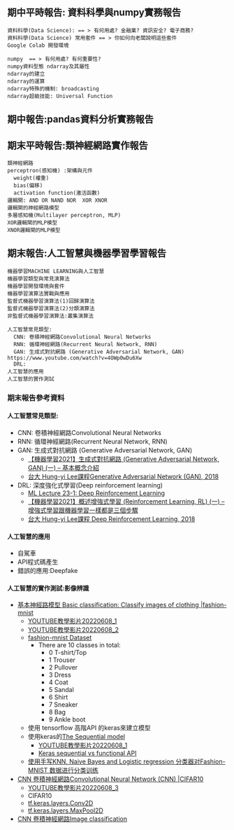 ## 期中平時報告: 資料科學與numpy實務報告
```
資料科學(Data Science): == > 有何用處? 金融業? 資訊安全? 電子商務?
資料科學(Data Science) 常用套件 == > 你如何向老闆說明這些套件
Google Colab 開發環境

numpy  == > 有何用處? 有何重要性? 
numpy資料型態 ndarray及其屬性
ndarray的建立
ndarray的運算
ndarray特殊的機制: broadcasting
ndarray超級技能: Universal Function 
```

## 期中報告:pandas資料分析實務報告

## 期末平時報告:類神經網路實作報告
```
類神經網路
perceptron(感知機) :架構與元件
  weight(權重)
  bias(偏移)
  activation function(激活函數)
邏輯閘: AND OR NAND NOR  XOR XNOR
邏輯閘的神經網路模型
多層感知機(Multilayer perceptron, MLP)
XOR邏輯閘的MLP模型
XNOR邏輯閘的MLP模型
```

## 期末報告:人工智慧與機器學習學習報告
```
機器學習MACHINE LEARNING與人工智慧
機器學習類型與常見演算法
機器學習開發環境與套件
機器學習演算法實戰與應用
監督式機器學習演算法(1)回歸演算法
監督式機器學習演算法(2)分類演算法
非監督式機器學習演算法:叢集演算法

人工智慧常見類型:
  CNN: 卷積神經網路Convolutional Neural Networks
  RNN: 循環神經網路(Recurrent Neural Network, RNN)
  GAN: 生成式對抗網路 (Generative Adversarial Network, GAN)  https://www.youtube.com/watch?v=4OWp0wDu6Xw
  DRL:
人工智慧的應用
人工智慧的實作測試
```

### 期末報告參考資料
#### 人工智慧常見類型:
- CNN: 卷積神經網路Convolutional Neural Networks
- RNN: 循環神經網路(Recurrent Neural Network, RNN)
- GAN: 生成式對抗網路 (Generative Adversarial Network, GAN)  
  - [【機器學習2021】生成式對抗網路 (Generative Adversarial Network, GAN) (一) – 基本概念介紹](https://www.youtube.com/watch?v=4OWp0wDu6Xw)
  - [台大 Hung-yi Lee課程Generative Adversarial Network (GAN), 2018](https://www.youtube.com/playlist?list=PLJV_el3uVTsMq6JEFPW35BCiOQTsoqwNw)
- DRL: 深度強化式學習(Deep reinforcement learning)
  - [ML Lecture 23-1: Deep Reinforcement Learning](https://www.youtube.com/watch?v=W8XF3ME8G2I)
  - [【機器學習2021】概述增強式學習 (Reinforcement Learning, RL) (一) – 增強式學習跟機器學習一樣都是三個步驟](https://www.youtube.com/watch?v=XWukX-ayIrs)
  - [台大 Hung-yi Lee課程 Deep Reinforcement Learning, 2018](https://www.youtube.com/playlist?list=PLJV_el3uVTsODxQFgzMzPLa16h6B8kWM_) 

#### 人工智慧的應用
- 自駕車
- API程式碼產生
- 錯誤的應用:Deepfake

#### 人工智慧的實作測試:影像辨識
- [基本神經路模型 Basic classification: Classify images of clothing |fashion-mnist ](https://www.tensorflow.org/tutorials/keras/classification)
  - [YOUTUBE教學影片20220608_1](https://youtu.be/HjjxdIB8kbo) 
  - [YOUTUBE教學影片20220608_2](https://youtu.be/am5PU2tqBec)
  - [fashion-mnist Dataset](https://github.com/zalandoresearch/fashion-mnist)
    - There are 10 classes in total:
      - 0 T-shirt/Top
      - 1 Trouser
      - 2 Pullover
      - 3 Dress
      - 4 Coat
      - 5 Sandal
      - 6 Shirt
      - 7 Sneaker
      - 8 Bag
      - 9 Ankle boot 
  - 使用 tensorflow 高階API 的keras來建立模型 
  - 使用keras的[The Sequential model](https://www.tensorflow.org/guide/keras/sequential_model) 
    - [YOUTUBE教學影片20220608_1](https://youtu.be/HjjxdIB8kbo)  
    - [Keras sequential vs functional API](https://www.youtube.com/watch?v=EvGS3VAsG4Y) 
  - [使用手写KNN, Naive Bayes and Logistic regression 分类器对Fashion-MNIST 数据进行分类训练](http://blog.17baishi.com/5072/) 
- [CNN 卷積神經網路Convolutional Neural Network (CNN)  |CIFAR10](https://www.tensorflow.org/tutorials/images/cnn)
  - [YOUTUBE教學影片20220608_3]([https://youtu.be/HjjxdIB8kbo](https://youtu.be/B98J1JaRS1Y))  
  - CIFAR10
  - [tf.keras.layers.Conv2D](https://www.tensorflow.org/api_docs/python/tf/keras/layers/Conv2D)
  - [tf.keras.layers.MaxPool2D](https://www.tensorflow.org/api_docs/python/tf/keras/layers/MaxPool2D)
- [CNN 卷積神經網路Image classification](https://www.tensorflow.org/tutorials/images/classification)
